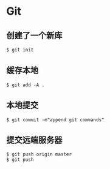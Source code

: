 # Git

## 创建了一个新库


```bash
$ git init
```


## 缓存本地

```
$ git add -A .
```

## 本地提交

```
$ git commit -m"append git commands"
```

## 提交远端服务器


```
$ git push origin master
$ git push
```


